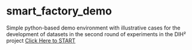 # smart_factory_demo

Simple python-based demo environment with illustrative cases for the development of datasets in the second round of experiments in the DIH² project [Click Here to START](https://github.com/FcoMelendez/smart_factory_demo/tree/master/src/smart_factory_demo_fcomelendez)
